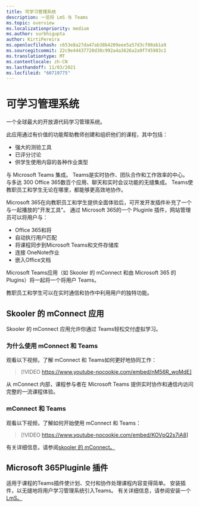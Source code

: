 ```yaml
---
title: 可学习管理系统
description: 一览将 LmS 与 Teams
ms.topic: overview
ms.localizationpriority: medium
ms.author: surbhigupta
author: KirtiPereira
ms.openlocfilehash: c653e8a27da47ab38b4209eee5a57d3cf00ab1a9
ms.sourcegitcommit: 22c9e44437720d30c992a4a3626a2a9f745983c1
ms.translationtype: MT
ms.contentlocale: zh-CN
ms.lasthandoff: 11/03/2021
ms.locfileid: "60719775"
---
```

# <a name="moodle-learning-management-system"></a>可学习管理系统

一个全球最大的开放源代码学习管理系统。 

此应用通过有价值的功能帮助教师创建和组织他们的课程，其中包括：
* 强大的测验工具 
* 已评分讨论
* 供学生使用内容的各种作业类型  
 
与 Microsoft Teams 集成。 Teams是实时协作、团队合作和工作效率的中心。 与多达 300 Office 365数百个应用、聊天和实时会议功能的无缝集成。 Teams使教职员工和学生无论在哪里，都能够更高效地协作。 
 
Microsoft 365在向教职员工和学生提供全面体验后，可开发开发插件补充了一个与一起播放的"开发工具"。 通过 Microsoft 365的一个 Pluginle 插件，网站管理员可以将用户与：

* Office 365和将
* 自动执行用户匹配
* 将课程同步到Microsoft Teams和文件存储库
* 连接 OneNote作业
* 嵌入Office文档
 
Microsoft Teams应用（如 Skooler 的 mConnect 和由 Microsoft 365 的 Plugins）将一起将一个将用户 Teams。

教职员工和学生可以在实时通信和协作中利用用户的独特功能。

## <a name="mconnect-app-by-skooler"></a>Skooler 的 mConnect 应用

Skooler 的 mConnect 应用允许你通过 Teams轻松交付虚拟学习。

### <a name="why-mconnect-and-teams"></a>为什么使用 mConnect 和 Teams

观看以下视频，了解 mConnect 和 Teams如何更好地协同工作：

> [!VIDEO https://www.youtube-nocookie.com/embed/nM56R_woMdE]

从 mConnect 内部，课程参与者在 Microsoft Teams 提供实时协作和通信内访问完整的一流课程体验。

### <a name="get-started-with-mconnect-and-teams"></a>mConnect 和 Teams

观看以下视频，了解如何开始使用 mConnect 和 Teams：

> [!VIDEO https://www.youtube-nocookie.com/embed/KOVpQ2s7iA8]

有关详细信息，请参阅[skooler 的 mConnect。](https://skooler.com/mconnect/how-to/)

## <a name="microsoft-365-moodle-plugins"></a>Microsoft 365Pluginle 插件

适用于课程的Teams插件使计划、交付和协作处理课程内容变得简单。 安装插件，以无缝地将用户学习管理系统引入Teams。 有关详细信息，请参阅安装一个[LmS。](moodleInstructions.md)

